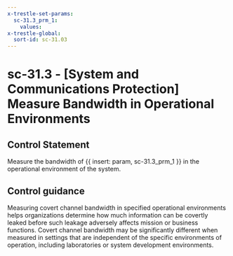 ```yaml
---
x-trestle-set-params:
  sc-31.3_prm_1:
    values:
x-trestle-global:
  sort-id: sc-31.03
---
```


# sc-31.3 - \[System and Communications Protection\] Measure Bandwidth in Operational Environments

## Control Statement

Measure the bandwidth of {{ insert: param, sc-31.3_prm_1 }} in the operational environment of the system.

## Control guidance

Measuring covert channel bandwidth in specified operational environments helps organizations determine how much information can be covertly leaked before such leakage adversely affects mission or business functions. Covert channel bandwidth may be significantly different when measured in settings that are independent of the specific environments of operation, including laboratories or system development environments.
